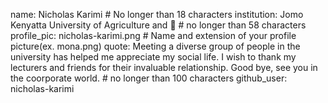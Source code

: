 name: Nicholas Karimi # No longer than 18 characters
institution: Jomo Kenyatta University of Agriculture and  🚩 # no longer than 58 characters
profile_pic: nicholas-karimi.png # Name and extension of your profile picture(ex. mona.png)
quote: Meeting a diverse group of people in the university has helped me appreciate my social life. I wish to thank my lecturers and friends for their invaluable relationship. Good bye, see you in the coorporate world. # no longer than 100 characters
github_user: nicholas-karimi
